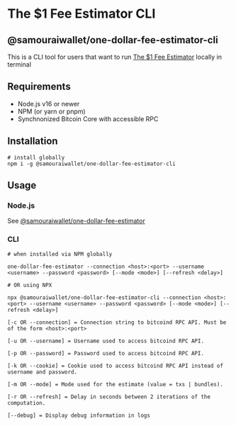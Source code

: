 # The $1 Fee Estimator CLI
## @samouraiwallet/one-dollar-fee-estimator-cli

This is a CLI tool for users that want to run [The $1 Fee Estimator](https://code.samourai.io/dojo/one-dollar-fee-estimator-js) locally in terminal

## Requirements
- Node.js v16 or newer
- NPM (or yarn or pnpm)
- Synchnonized Bitcoin Core with accessible RPC

## Installation
```shell
# install globally
npm i -g @samouraiwallet/one-dollar-fee-estimator-cli
```

## Usage

### Node.js

See [@samouraiwallet/one-dollar-fee-estimator](../estimator)

### CLI

```shell
# when installed via NPM globally

one-dollar-fee-estimator --connection <host>:<port> --username <username> --password <password> [--mode <mode>] [--refresh <delay>]

# OR using NPX

npx @samouraiwallet/one-dollar-fee-estimator-cli --connection <host>:<port> --username <username> --password <password> [--mode <mode>] [--refresh <delay>]

[-c OR --connection] = Connection string to bitcoind RPC API. Must be of the form <host>:<port>

[-u OR --username] = Username used to access bitcoind RPC API.

[-p OR --password] = Password used to access bitcoind RPC API.

[-k OR --cookie] = Cookie used to access bitcoind RPC API instead of username and password.

[-m OR --mode] = Mode used for the estimate (value = txs | bundles).

[-r OR --refresh] = Delay in seconds between 2 iterations of the computation.

[--debug] = Display debug information in logs
 ```
